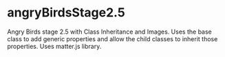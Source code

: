 # angryBirdsStage2.5
Angry Birds stage 2.5 with Class Inheritance and Images.
Uses the base class to add generic properties and allow the child classes to inherit those properties.
Uses matter.js library.
